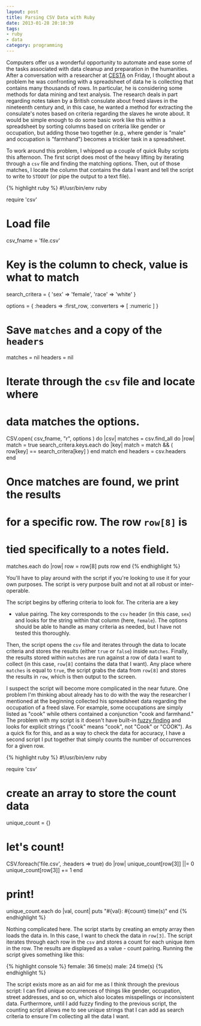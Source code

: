 ```yaml
---
layout: post
title: Parsing CSV Data with Ruby
date: 2013-01-28 20:10:39
tags:
- ruby
- data
category: programming
---
```


Computers offer us a wonderful opportunity to automate and ease some of
the tasks associated with data cleanup and preparation in the humanities. After a
conversation with a researcher at [CESTA](http://cesta.stanford.edu) on Friday, I thought about a
problem he was confronting with a spreadsheet of data he is collecting
that contains many thousands of rows. In particular, he is considering
some methods for data mining and text analysis. The research deals in
part regarding notes taken by a British consulate about freed slaves in the nineteenth
century and, in this case, he wanted a method for extracting the
consulate's notes based on criteria regarding the slaves he wrote about.
It would be simple enough to do some basic work like this within a
spreadsheet by sorting columns based on criteria like gender or
occupation, but adding those two together (e.g., where gender is
"male" and occupation is "farmhand") becomes a trickier task in a
spreadsheet. 

To work around this problem, I whipped up a couple of quick Ruby scripts
this afternoon. The first script does most of the heavy lifting by
iterating through a <code>csv</code> file and finding the matching options. Then,
out of those matches, I locate the column that contains the data I want
and tell the script to write to <code>STDOUT</code> (or pipe the output to a text
file). 

{% highlight ruby %}
#!/usr/bin/env ruby

require 'csv'

# Load file
csv_fname = 'file.csv'

# Key is the column to check, value is what to match
search_critera = { 'sex' => 'female', 
                   'race' => 'white' }

options = { :headers      =>  :first_row,
            :converters   =>  [ :numeric ] }

# Save `matches` and a copy of the `headers`
matches = nil
headers = nil

# Iterate through the `csv` file and locate where
# data matches the options.

CSV.open( csv_fname, "r", options ) do |csv|
  matches = csv.find_all do |row|
    match = true
    search_critera.keys.each do |key|
      match = match && ( row[key] == search_critera[key] )
    end
    match
  end
  headers = csv.headers
end

# Once matches are found, we print the results
# for a specific row. The row `row[8]` is
# tied specifically to a notes field.

matches.each do |row|
  row = row[8]
  puts row
end
{% endhighlight %}

You'll have to play around with the script if you're looking to use it
for your own purposes. The script is very purpose built and not at all
robust or inter-operable.

The script begins by offering criteria to look for. The criteria are a key
- value pairing. The key corresponds to the <code>csv</code> header (in
  this case, `sex`) and looks for the string within that column (here,
  `female`). The options should be able to handle as many criteria as
  needed, but I have not tested this thoroughly. 

Then, the script opens the <code>csv</code> file and iterates through
the data to locate criteria and stores the results (either
<code>true</code> or <code>false</code>) inside <code>matches</code>.
Finally, the results stored within <code>matches</code> are run against
a row of data I want to collect (in this case, <code>row[8]</code>
contains the data that I want). Any place where <code>matches</code> is
equal to <code>true</code>, the script grabs the data from
<code>row[8]</code> and stores the results in <code>row</code>, which is
then output to the screen.

I suspect the script will become more complicated in the near future.
One problem I'm thinking about already has to do with the way the
researcher I mentioned at the beginning collected his spreadsheet data
regarding the occupation of a freed slave. For example, some occupations
are simply listed as "cook" while others contained a conjunction "cook
and farmhand." The problem with my script is it doesn't have built-in
[fuzzy finding](http://en.wikipedia.org/wiki/Approximate_string_matching) and looks for explicit strings ("cook" means "cook", not
"Cook" or "COOK"). As a quick fix for this, and as a way to check the
data for accuracy, I have a second script I put together that simply
counts the number of occurrences for a given row. 

{% highlight ruby %}
#!/usr/bin/env ruby

require 'csv'

# create an array to store the count data
unique_count = {}

# let's count!
CSV.foreach('file.csv', :headers => true) do |row|
  unique_count[row[3]] ||= 0
  unique_count[row[3]] += 1
end

# print!
unique_count.each do |val, count|
  puts "#{val}: #{count} time(s)"
end
{% endhighlight %}

Nothing complicated here. The script starts by creating an empty array
then loads the data in. In this case, I want to check the data in
<code>row[3]</code>. The script iterates through each row in the
<code>csv</code> and stores a count for each unique item in the row. The
results are displayed as a value - count pairing. Running the script
gives something like this:

{% highlight console %}
female: 36 time(s)
male: 24 time(s)
{% endhighlight %}

The script exists more as an aid for me as I think through the previous script: I can find unique occurrences of things like gender, occupation, street addresses, and so on, which also locates misspellings or inconsistent data. Furthermore, until I add fuzzy finding to the previous script, the counting script allows me to see unique strings that I can add as search criteria to ensure I'm collecting all the data I want.
